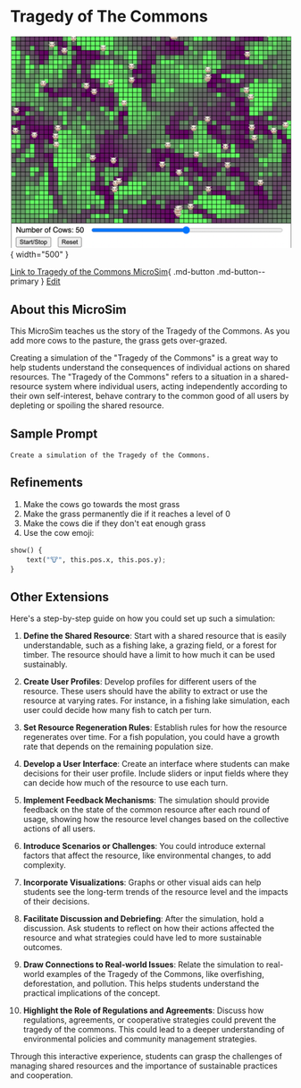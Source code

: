 # Tragedy of The Commons

![Tragedy of the Commons MicroSim](toc.png){ width="500" }

[Link to Tragedy of the Commons MicroSim](toc.html){ .md-button .md-button--primary }
[Edit](https://editor.p5js.org/dmccreary/sketches/2NYEIUklI)

## About this MicroSim

This MicroSim teaches us the story of the Tragedy of
the Commons.  As you add more cows to the pasture, the
grass gets over-grazed.

Creating a simulation of the "Tragedy of the Commons" is a great way to help students understand the consequences of individual actions on shared resources. The "Tragedy of the Commons" refers to a situation in a shared-resource system where individual users, acting independently according to their own self-interest, behave contrary to the common good of all users by depleting or spoiling the shared resource.

## Sample Prompt

```linenums="0"
Create a simulation of the Tragedy of the Commons.
```

## Refinements

1. Make the cows go towards the most grass
2. Make the grass permanently die if it reaches a level of 0
3. Make the cows die if they don't eat enough grass
4. Use the cow emoji:

```py
show() {
    text("🐮", this.pos.x, this.pos.y);
}
```
## Other Extensions

Here's a step-by-step guide on how you could set up such a simulation:

1.  **Define the Shared Resource**: Start with a shared resource that is easily understandable, such as a fishing lake, a grazing field, or a forest for timber. The resource should have a limit to how much it can be used sustainably.

2.  **Create User Profiles**: Develop profiles for different users of the resource. These users should have the ability to extract or use the resource at varying rates. For instance, in a fishing lake simulation, each user could decide how many fish to catch per turn.

3.  **Set Resource Regeneration Rules**: Establish rules for how the resource regenerates over time. For a fish population, you could have a growth rate that depends on the remaining population size.

4.  **Develop a User Interface**: Create an interface where students can make decisions for their user profile. Include sliders or input fields where they can decide how much of the resource to use each turn.

5.  **Implement Feedback Mechanisms**: The simulation should provide feedback on the state of the common resource after each round of usage, showing how the resource level changes based on the collective actions of all users.

6.  **Introduce Scenarios or Challenges**: You could introduce external factors that affect the resource, like environmental changes, to add complexity.

7.  **Incorporate Visualizations**: Graphs or other visual aids can help students see the long-term trends of the resource level and the impacts of their decisions.

8.  **Facilitate Discussion and Debriefing**: After the simulation, hold a discussion. Ask students to reflect on how their actions affected the resource and what strategies could have led to more sustainable outcomes.

9.  **Draw Connections to Real-world Issues**: Relate the simulation to real-world examples of the Tragedy of the Commons, like overfishing, deforestation, and pollution. This helps students understand the practical implications of the concept.

10.  **Highlight the Role of Regulations and Agreements**: Discuss how regulations, agreements, or cooperative strategies could prevent the tragedy of the commons. This could lead to a deeper understanding of environmental policies and community management strategies.

Through this interactive experience, students can grasp the challenges of managing shared resources and the importance of sustainable practices and cooperation.